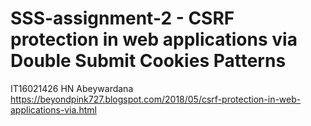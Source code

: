 # SSS-assignment-2 - CSRF protection in  web applications via Double Submit Cookies Patterns 
IT16021426
HN Abeywardana
https://beyondpink727.blogspot.com/2018/05/csrf-protection-in-web-applications-via.html
